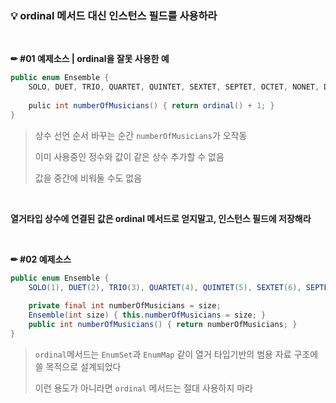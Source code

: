 ### 💡 ordinal 메서드 대신 인스턴스 필드를 사용하라

<br>

**✏ #01 예제소스 | ordinal을 잘못 사용한 예**

```java
public enum Ensemble {
	SOLO, DUET, TRIO, QUARTET, QUINTET, SEXTET, SEPTET, OCTET, NONET, DECTET;
	
	pulic int numberOfMusicians() { return ordinal() + 1; }
}
```

> 상수 선언 순서 바꾸는 순간 `numberOfMusicians`가 오작동
>
> 이미 사용중인 정수와 값이 같은 상수 추가할 수 없음
>
> 값을 중간에 비워둘 수도 없음

<br>

**열거타입 상수에 연결된 값은 ordinal 메서드로 얻지말고, 인스턴스 필드에 저장해라**

<br>

**✏ #02 예제소스**

```java
public enum Ensemble {
    SOLO(1), DUET(2), TRIO(3), QUARTET(4), QUINTET(5), SEXTET(6), SEPTET(7), OCTET(8), DOUBLE_QUARTET(8), NONET(9), DECTET(10), TRIPLE_QUARTET(12);
    
    private final int numberOfMusicians = size; 
    Ensemble(int size) { this.numberOfMusicians = size; }
    public int numberOfMusicians() { return numberOfMusicians; }
}
```

>`ordinal`메서드는 `EnumSet`과 `EnumMap` 같이 열거 타입기반의 범용 자료 구조에 쓸 목적으로 설계되었다
>
>이런 용도가 아니라면 `ordinal` 메서드는 절대 사용하지 마라
